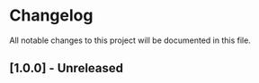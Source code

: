 # Changelog
All notable changes to this project will be documented in this file.

## [1.0.0] - Unreleased
